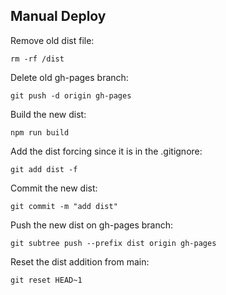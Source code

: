 ## Manual Deploy

Remove old dist file:

`rm -rf /dist`

Delete old gh-pages branch:

`git push -d origin gh-pages`

Build the new dist:

`npm run build`

Add the dist forcing since it is in the .gitignore:

`git add dist -f`

Commit the new dist:

`git commit -m "add dist"`

Push the new dist on gh-pages branch:

`git subtree push --prefix dist origin gh-pages`

Reset the dist addition from main:

`git reset HEAD~1`